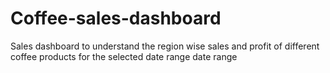 # Coffee-sales-dashboard
Sales dashboard  to understand the region wise sales and profit of different coffee products for the selected date range date range
